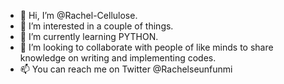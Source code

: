 - 👋 Hi, I’m @Rachel-Cellulose.
- 👀 I’m interested in a couple of things.
- 🌱 I’m currently learning PYTHON.
- 💞️ I’m looking to collaborate with people of like minds to share knowledge on writing and implementing codes.
- 📫 You can reach me on Twitter @Rachelseunfunmi

